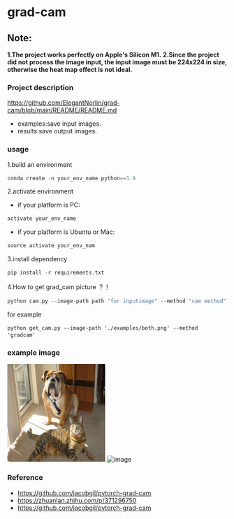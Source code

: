# grad-cam
## Note:
**1.The project works perfectly on Apple's Silicon M1.**
**2.Since the project did not process the image input, the input image must be 224x224 in size, otherwise the heat map effect is not ideal.**
### Project description
https://github.com/ElegantNorlin/grad-cam/blob/main/README/README.md
* examples:save input images.
* results:save output images.

### usage

1.build an environment

```python
conda create -n your_env_name python==3.9
```

2.activate environment

* if your platform is PC:

```python
activate your_env_name
```

* if your platform is Ubuntu or Mac:

```python
source activate your_env_nam
```

3.install dependency

```python
pip install -r requirements.txt
```

4.How to get grad_cam picture ？！

```python
python cam.py --image-path path "for inputimage" --method "cam method"
```
for example

```shell
python get_cam.py --image-path './examples/both.png' --method 'gradcam'
```



### example image

![image](https://github.com/ElegantAnkster/grad-cam/blob/main/examples/both.png?raw=true)
![image](https://github.com/ElegantNorlin/grad-cam/blob/main/results/both_gradcam.jpg?raw=true)

### Reference
* https://github.com/jacobgil/pytorch-grad-cam
* https://zhuanlan.zhihu.com/p/371296750
* https://github.com/jacobgil/pytorch-grad-cam
